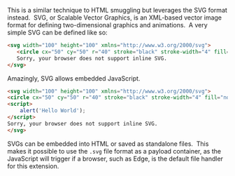 This is a similar technique to HTML smuggling but leverages the SVG format instead.  SVG, or Scalable Vector Graphics, is an XML-based vector image format for defining two-dimensional graphics and animations.  A very simple SVG can be defined like so:

```html
<svg width="100" height="100" xmlns="http://www.w3.org/2000/svg">
   <circle cx="50" cy="50" r="40" stroke="black" stroke-width="4" fill="none" />
   Sorry, your browser does not support inline SVG.
</svg> 
```

Amazingly, SVG allows embedded JavaScript.

```html
<svg width="100" height="100" xmlns="http://www.w3.org/2000/svg">
<circle cx="50" cy="50" r="40" stroke="black" stroke-width="4" fill="none" />
<script>
    alert('Hello World');
</script>
Sorry, your browser does not support inline SVG.
</svg> 
```

SVGs can be embedded into HTML or saved as standalone files.  This makes it possible to use the `.svg` file format as a payload container, as the JavaScript will trigger if a browser, such as Edge, is the default file handler for this extension.